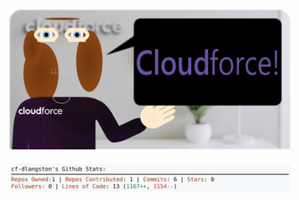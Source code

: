 <!-- 
Version 3.0.116
Built Sat Oct 19 2024 05:18:51 GMT+0000 (Coordinated Universal Time)
-->

<h1 align="center">
  <a href="https://github.com/cf-dlangston/cf-dlangston/tree/master/src" title="Click to View Source">
    <picture width="100%" alt="Dylan">
      <source media="(prefers-color-scheme: dark)" srcset="dylan-dark.svg?version=3.0.116">
      <img src="dylan-light.svg?version=3.0.116" alt="Dylan">
    </picture>
  </a>
</h1>

<div align="center">
  <picture width="100%" alt="Profile Info and Stats">
    <source media="(prefers-color-scheme: dark)" srcset="stats-dark.svg?version=3.0.116">
    <img src="stats-light.svg?version=3.0.116" alt="Profile Info and Stats">
  </picture>
</div>
